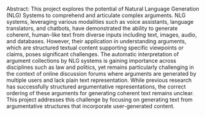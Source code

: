 Abstract: This project explores the potential of Natural Language Generation (NLG) Systems to comprehend and articulate complex arguments. NLG systems, leveraging various modalities such as voice assistants, language translators, and chatbots, have demonstrated the ability to generate coherent, human-like text from diverse inputs including text, images, audio, and databases. However, their application in understanding arguments, which are structured textual content supporting specific viewpoints or claims, poses significant challenges. The automatic interpretation of argument collections by NLG systems is gaining importance across disciplines such as law and politics, yet remains particularly challenging in the context of online discussion forums where arguments are generated by multiple users and lack plain text representation. While previous research has successfully structured argumentative representations, the correct ordering of these arguments for generating coherent text remains unclear. This project addresses this challenge by focusing on generating text from argumentative structures that incorporate user-generated content. 
